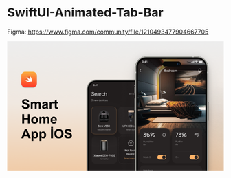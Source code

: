 # SwiftUI-Animated-Tab-Bar

Figma: https://www.figma.com/community/file/1210493477904667705

![Onboarding GIF](Screenshot/Demo.png)
